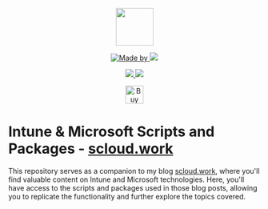 <p align="center">
    <a href="https://scloud.work" alt="Florian Salzmann | scloud"></a>
            <img src="https://scloud.work/wp-content/uploads/2023/08/terminal-logo-scloud.webp" width="75" height="75" /></a>
</p>
<p align="center">
    <a href="https://www.linkedin.com/in/fsalzmann/">
        <img alt="Made by" src="https://img.shields.io/static/v1?label=made%20by&message=Florian%20Salzmann&color=04D361">
    </a>
    <a href="https://x.com/FlorianSLZ" alt="X / Twitter">
    	<img src="https://img.shields.io/twitter/follow/FlorianSLZ.svg?style=social"/>
    </a>
</p>

<p align="center">
    <a href="https://raw.githubusercontent.com/FlorianSLZ/scloud/master/LICENSE" alt="GitHub License">
        <img src="https://img.shields.io/github/license/FlorianSLZ/scloud.svg" />
    </a>
    <a href="https://github.com/FlorianSLZ/scloud/graphs/contributors" alt="GitHub Contributors">
        <img src="https://img.shields.io/github/contributors/FlorianSLZ/scloud.svg"/>
    </a>
</p>

<p align="center">
    <a href='https://buymeacoffee.com/scloud' target='_blank'><img height='36' style='border:0px;height:36px;' src='https://cdn.ko-fi.com/cdn/kofi1.png?v=3' border='0' alt='Buy Me a Glass of wine' /></a>
</p>

# Intune & Microsoft Scripts and Packages - [scloud.work](https://scloud.work/)

This repository serves as a companion to my blog [scloud.work](https://scloud.work/), where you'll find valuable content on Intune and Microsoft technologies. Here, you'll have access to the scripts and packages used in those blog posts, allowing you to replicate the functionality and further explore the topics covered.
